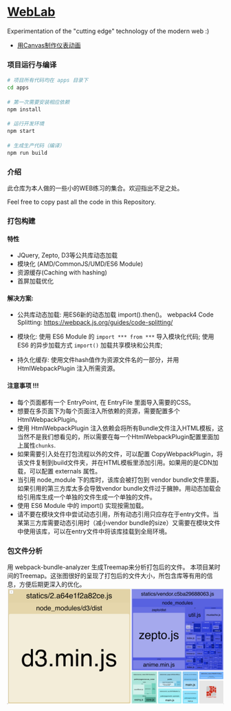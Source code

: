 # [WebLab](https://suxin1.github.io/WebLab/apps/build/)
Experimentation of the "cutting edge" technology of the modern web :)

* [用Canvas制作仪表动画](https://suxin1.github.io/WebLab/apps/build/canvas_meter.html)

### 项目运行与编译
```bash
# 项目所有代码均在 apps 目录下
cd apps

# 第一次需要安装相应依赖
npm install

# 运行开发环境
npm start

# 生成生产代码（编译）
npm run build
```

### 介绍
此仓库为本人做的一些小的WEB练习的集合。欢迎指出不足之处。

Feel free to copy past all the code in this Repository.

### 打包构建

#### 特性
 * JQuery, Zepto, D3等公共库动态加载
 * 模块化 (AMD/CommonJS/UMD/ES6 Module)
 * 资源缓存(Caching with hashing)
 * 首屏加载优化

#### 解决方案:

 * 公共库动态加载: 用ES6新的动态加载 import().then()。
   webpack4 Code Splitting: https://webpack.js.org/guides/code-splitting/

 * 模块化:
  使用 ES6 Module 的 `import *** from ***` 导入模块化代码;
  使用 ES6 的异步加载方式 `import()` 加载共享模块和公共库;

 * 持久化缓存:
   使用文件hash值作为资源文件名的一部分，并用 HtmlWebpackPlugin 注入所需资源。

#### 注意事项 !!!
 * 每个页面都有一个 EntryPoint, 在 EntryFile 里面导入需要的CSS。
 * 想要在多页面下为每个页面注入所依赖的资源，需要配置多个HtmlWebpackPlugin。
 * 使用 HtmlWebpackPlugin 注入依赖会将所有Bundle文件注入HTML模板，这当然不是我们想看见的，所以需要在每一个HtmlWebpackPlugin配置里面加上属性`chunks`.
 * 如果需要引入处在打包流程以外的文件，可以配置 CopyWebpackPlugin，将该文件复制到build文件夹，并在HTML模板里添加引用。如果用的是CDN加载，可以配置 externals 属性。
 * 当引用 node_module 下的库时，该库会被打包到 vendor bundle文件里面，如果引用的第三方库太多会导致vendor bundle文件过于臃肿。用动态加载会给引用库生成一个单独的文件生成一个单独的文件。
 * 使用 ES6 Module 中的 import() 实现按需加载。
 * 请不要在模块文件中尝试动态引用，所有动态引用只应存在于entry文件。当某第三方库需要动态引用时（减小vendor bundle的size）又需要在模块文件中使用该库，可以在entry文件中将该库挂载到全局环境。
 
 
 ### 包文件分析
 用 webpack-bundle-analyzer 生成Treemap来分析打包后的文件。
 本项目某时间的Treemap。这张图很好的呈现了打包后的文件大小，所包含库等有用的信息，方便后期更深入的优化。
  ![方块树形图](./resources/bundle_analysis_pic.png)